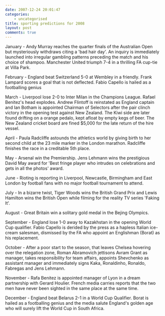 ```yaml
---
date: 2007-12-24 20:01:47
categories:
    - uncategorised
title: sporting predictions for 2008
layout: post
comments: true
---
```

January - Andy Murray reaches the quarter finals of the Australian Open
but mysteriously withdraws citing a 'bad hair day'. An inquiry is
immediately launched into irregular gambling patterns preceding the
match and his choice of shampoo. Manchester United triumph 7-4 in a
thrilling FA cup-tie at Villa Park.

February - England beat Switzerland 5-0 at Wembley in a friendly. Frank
Lampard scores a goal that is not deflected. Fabio Capello is hailed as
a footballing genius

March - Liverpool lose 2-0 to Inter Milan in the Champions League.
Rafael Benitez's head explodes. Andrew Flintoff is reinstated as England
captain and Ian Botham is appointed Chairman of Selectors after the pair
clinch victory in the opening test against New Zealand. The Kiwi side
are later found drifting on a orange pedalo, kept afloat by empty kegs
of beer. The New Zealand cricket board are fined $5,000 for the late
return of the hire vessel.

April - Paula Radcliffe astounds the athletics world by giving birth to
her second child at the 23 mile marker in the London marathon. Radcliffe
finishes the race in a creditable 5th place.

May - Arsenal win the Premiership. Jens Lehmann wins the prestigious
David May award for 'Best fringe player who intrudes on celebrations and
gets in all the photos' award.

June - Rioting is reporting in Liverpool, Newcastle, Birmingham and East
London by football fans with no major football tournament to attend.

July - In a bizarre twist, Tiger Woods wins the British Grand Prix and
Lewis Hamilton wins the British Open while filming for the reality TV
series 'Faking It'.

August - Great Britain win a solitary gold medal in the Bejing Olympics.

September - England lose 1-0 away to Kazakhstan in the opening World Cup
qualifier. Fabio Capello is derided by the press as a hapless Italian
ice-cream salesman, dismissed by the FA who appoint an Englishman
(Borat) as his replacement.

October - After a poor start to the season, that leaves Chelsea hovering
over the relegation zone, Roman Abramovich jettisons Avram Grant as
manager, takes responsibility for team affairs, appoints Shevchenko as
assistant manager and immediately signs Kaka, Ronaldinho, Ronaldo,
Fabregas and Jens Lehmann.

November - Rafa Benitez is appointed manager of Lyon in a dream
partnership with Gerard Houlier. French media carries reports that the
two men have never been sighted in the same place at the same time.

December - England beat Belarus 2-1 in a World Cup Qualifier. Borat is
hailed as a footballing genius and the media salute England's golden age
who will surely lift the World Cup in South Africa.
